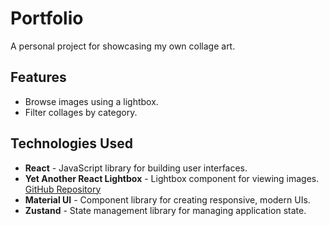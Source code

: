 # Portfolio

A personal project for showcasing my own collage art.

## Features

- Browse images using a lightbox.
- Filter collages by category.

## Technologies Used

- **React** - JavaScript library for building user interfaces.
- **Yet Another React Lightbox** - Lightbox component for viewing images.
  [GitHub Repository](https://github.com/igordanchenko/yet-another-react-lightbox)
- **Material UI** - Component library for creating responsive, modern UIs.
- **Zustand** - State management library for managing application state.

